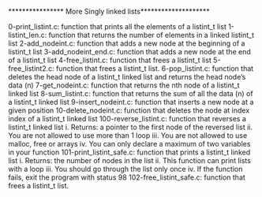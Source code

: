 **************** More Singly linked lists********************

0-print_listint.c: function that prints all the elements of a listint_t list
1-listint_len.c: function that returns the number of elements in a linked listint_t list
2-add_nodeint.c: function that adds a new node at the beginning of a listint_t list
3-add_nodeint_end.c: function that adds a new node at the end of a listint_t list
4-free_listint.c: function that frees a listint_t list
5-free_listint2.c: function that frees a listint_t list.
6-pop_listint.c: function that deletes the head node of a listint_t linked list
		and returns the head node’s data (n)
7-get_nodeint.c: function that returns the nth node of a listint_t linked list
8-sum_listint.c: function that returns the sum of all the data (n) of a listint_t linked list
9-insert_nodeint.c: function that inserts a new node at a given position
10-delete_nodeint.c: function that deletes the node at index index of a listint_t linked list
100-reverse_listint.c: function that reverses a listint_t linked list
	i. Returns: a pointer to the first node of the reversed list
	ii. You are not allowed to use more than 1 loop
	iii. You are not allowed to use malloc, free or arrays
	iv. You can only declare a maximum of two variables in your function
101-print_listint_safe.c: function that prints a listint_t linked list
	i. Returns: the number of nodes in the list
	ii. This function can print lists with a loop
	iii. You should go through the list only once
	iv. If the function fails, exit the program with status 98
102-free_listint_safe.c: function that frees a listint_t list.
